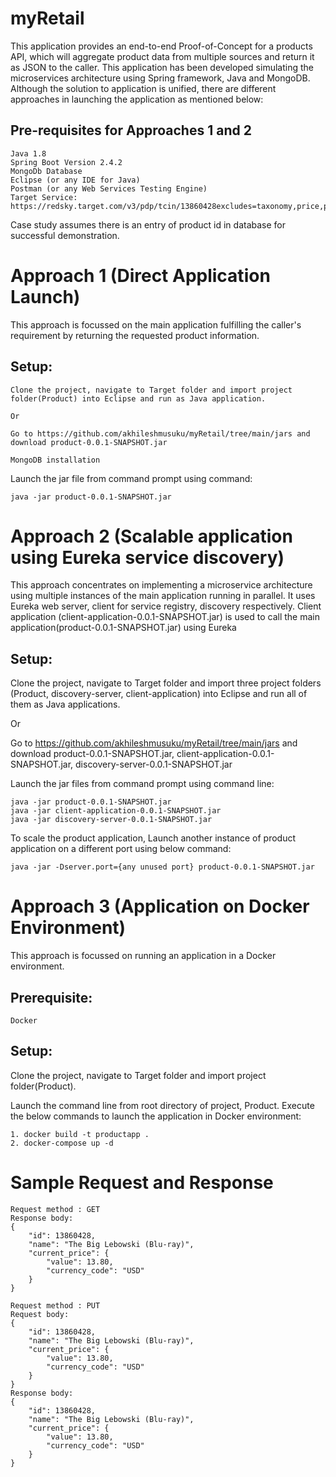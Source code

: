 # myRetail

This application provides an end-to-end Proof-of-Concept for a products API, which will aggregate product data from multiple sources and return it as JSON to the caller. 
This application has been developed simulating the microservices architecture using Spring framework, Java and MongoDB. Although the solution to application is unified, there are different approaches in launching the application as mentioned below:

## Pre-requisites for Approaches 1 and 2

```
Java 1.8
Spring Boot Version 2.4.2
MongoDb Database
Eclipse (or any IDE for Java)
Postman (or any Web Services Testing Engine)
Target Service: https://redsky.target.com/v3/pdp/tcin/13860428excludes=taxonomy,price,promotion,bulk_ship,rating_and_review_reviews,rating_and_review_statistics,question_answer_statistics&key=candidate#_blank

```
Case study assumes there is an entry of product id in database for successful demonstration.

# Approach 1 (Direct Application Launch)

This approach is focussed on the main application fulfilling the caller's requirement by returning the requested product information.

## Setup:

```
Clone the project, navigate to Target folder and import project folder(Product) into Eclipse and run as Java application.

Or

Go to https://github.com/akhileshmusuku/myRetail/tree/main/jars and download product-0.0.1-SNAPSHOT.jar

MongoDB installation
```

Launch the jar file from command prompt using command:

```
java -jar product-0.0.1-SNAPSHOT.jar
```

# Approach 2 (Scalable application using Eureka service discovery)

This approach concentrates on implementing a microservice architecture using multiple instances of the main application running in parallel. It uses Eureka web server, client for service registry, discovery respectively. 
Client application (client-application-0.0.1-SNAPSHOT.jar) is used to call the main application(product-0.0.1-SNAPSHOT.jar) using Eureka

## Setup:

Clone the project, navigate to Target folder and import three project folders (Product, discovery-server, client-application)  into Eclipse and run all of them as Java applications.

Or

Go to https://github.com/akhileshmusuku/myRetail/tree/main/jars and download product-0.0.1-SNAPSHOT.jar, client-application-0.0.1-SNAPSHOT.jar, discovery-server-0.0.1-SNAPSHOT.jar

Launch the jar files from command prompt using command line:

```
java -jar product-0.0.1-SNAPSHOT.jar
java -jar client-application-0.0.1-SNAPSHOT.jar
java -jar discovery-server-0.0.1-SNAPSHOT.jar
```


To scale the product application, Launch another instance of product application on a different port using below command:

```
java -jar -Dserver.port={any unused port} product-0.0.1-SNAPSHOT.jar
```


# Approach 3 (Application on Docker Environment)

This approach is focussed on running an application in a Docker environment.

## Prerequisite:

```
Docker
```

## Setup:

Clone the project, navigate to Target folder and import project folder(Product).

Launch the command line from root directory of project, Product. Execute the below commands to launch the application in Docker environment:

```
1. docker build -t productapp .
2. docker-compose up -d
```


# Sample Request and Response

```
Request method : GET
Response body:
{
    "id": 13860428,
    "name": "The Big Lebowski (Blu-ray)",
    "current_price": {
        "value": 13.80,
        "currency_code": "USD"
    }
}
```

```
Request method : PUT
Request body:
{
    "id": 13860428,
    "name": "The Big Lebowski (Blu-ray)",
    "current_price": {
        "value": 13.80,
        "currency_code": "USD"
    }
}
Response body:
{
    "id": 13860428,
    "name": "The Big Lebowski (Blu-ray)",
    "current_price": {
        "value": 13.80,
        "currency_code": "USD"
    }
}
```













